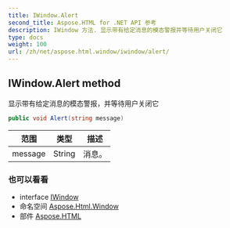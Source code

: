 ```yaml
---
title: IWindow.Alert
second_title: Aspose.HTML for .NET API 参考
description: IWindow 方法. 显示带有给定消息的模态警报并等待用户关闭它
type: docs
weight: 100
url: /zh/net/aspose.html.window/iwindow/alert/
---
```

## IWindow.Alert method

显示带有给定消息的模态警报，并等待用户关闭它

```csharp
public void Alert(string message)
```

| 范围 | 类型 | 描述 |
| --- | --- | --- |
| message | String | 消息。 |

### 也可以看看

* interface [IWindow](../)
* 命名空间 [Aspose.Html.Window](../../iwindow/)
* 部件 [Aspose.HTML](../../../)



